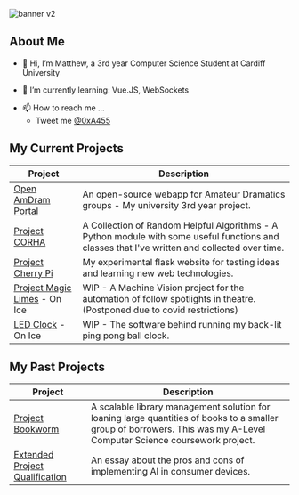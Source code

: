 ![banner v2](https://user-images.githubusercontent.com/37371392/118371401-6d6c2500-b5a4-11eb-9c7a-a4b4b2293633.png)

## About Me

- 👋 Hi, I’m Matthew, a 3rd year Computer Science Student at Cardiff University
<!--- - 👀 I’m interested in ...--->
- 🌱 I’m currently learning: Vue.JS, WebSockets
<!--- - 💞️ I’m looking to collaborate on ...--->
- 📫 How to reach me ...
	* Tweet me [@0xA455](https://twitter.com/0xA455)

## My Current Projects
 Project | Description
 --- | --- 
[Open AmDram Portal](open-amdram-portal) | An open-source webapp for Amateur Dramatics groups - My university 3rd year project.
[Project CORHA](project-corha) | A Collection of Random Helpful Algorithms - A Python module with some useful functions and classes that I've written and collected over time.
[Project Cherry Pi](project-cherry-pi) | My experimental flask website for testing ideas and learning new web technologies.
[Project Magic Limes](project-magic-limes) - On Ice | WIP - A Machine Vision project for the automation of follow spotlights in theatre. (Postponed due to covid restrictions)
[LED Clock](led-clock) - On Ice | WIP - The software behind running my back-lit ping pong ball clock.


## My Past Projects

 Project | Description
 --- | --- 
[Project Bookworm](Project-Bookworm) | A scalable library management solution for loaning large quantities of books to a smaller group of borrowers. This was my A-Level Computer Science coursework project.
[Extended Project Qualification](EPQ) | An essay about the pros and cons of implementing AI in consumer devices.
<!---
mattl1598/mattl1598 is a ✨ special ✨ repository because its `README.md` (this file) appears on your GitHub profile.
You can click the Preview link to take a look at your changes.
--->

